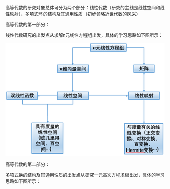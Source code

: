 高等代数的研究对象总体可分为两个部分：线性代数（研究的主线是线性空间和线性映射）、多项式环的结构及其通用性质（初步领略近世代数的风采）

高等代数的第一部分：

线性代数研究的出发点从求解n元线性方程组出发，具体的学习思路如下图所示：

![线性代数知识图](https://github.com/CrystalMathYao/Basic-Knowledge-Learning/blob/master/Mathematical%20Theory/高等代数/线性代数知识图.png)

高等代数的第二部分：

多项式换的结构及其通用性质的出发点从研究一元高次方程求根出发，具体的学习思路如下图所示：

